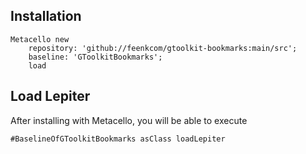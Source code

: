 
## Installation

```st
Metacello new
	repository: 'github://feenkcom/gtoolkit-bookmarks:main/src';
	baseline: 'GToolkitBookmarks';
	load
```

## Load Lepiter

After installing with Metacello, you will be able to execute

```
#BaselineOfGToolkitBookmarks asClass loadLepiter
```
